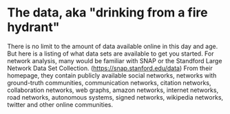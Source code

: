 
# The data, aka "drinking from a fire hydrant"

There is no limit to the amount of data available online in this day and age. But here is a listing of what data sets are available to get you started. For network analysis, many would be familiar with SNAP or the Standford Large Network Data Set Collection. (https://snap.stanford.edu/data) From their homepage, they contain publicly available social networks, networks with ground-truth communities, communication networks, citation networks, collaboration networks, web graphs, amazon networks, internet networks, road networks, autonomous systems, signed networks, wikipedia networks, twitter and other online communities. 


